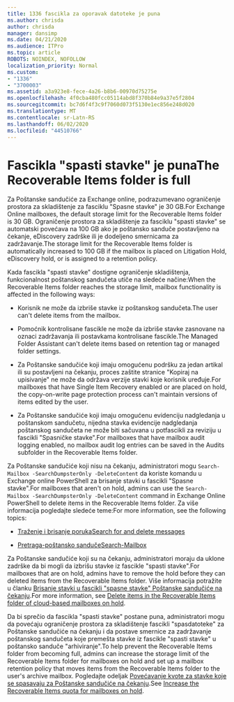 ```yaml
---
title: 1336 fascikla za oporavak datoteke je puna
ms.author: chrisda
author: chrisda
manager: dansimp
ms.date: 04/21/2020
ms.audience: ITPro
ms.topic: article
ROBOTS: NOINDEX, NOFOLLOW
localization_priority: Normal
ms.custom:
- "1336"
- "3700003"
ms.assetid: a3a923e8-fece-4a26-b8b6-00970d75275e
ms.openlocfilehash: 4f0cba480fcc05114abd8f370b84e9a37e5f2804
ms.sourcegitcommit: bc7d6f4f3c9f7060d073f5130e1ec856e248d020
ms.translationtype: MT
ms.contentlocale: sr-Latn-RS
ms.lasthandoff: 06/02/2020
ms.locfileid: "44510766"
---
```

# <a name="the-recoverable-items-folder-is-full"></a><span data-ttu-id="65ee9-102">Fascikla "spasti stavke" je puna</span><span class="sxs-lookup"><span data-stu-id="65ee9-102">The Recoverable Items folder is full</span></span>

<span data-ttu-id="65ee9-103">Za Poštanske sandučiće za Exchange online, podrazumevano ograničenje prostora za skladištenje za fasciklu "Spasne stavke" je 30 GB.</span><span class="sxs-lookup"><span data-stu-id="65ee9-103">For Exchange Online mailboxes, the default storage limit for the Recoverable Items folder is 30 GB.</span></span> <span data-ttu-id="65ee9-104">Ograničenje prostora za skladištenje za fasciklu "spasti stavke" se automatski povećava na 100 GB ako je poštansko sanduče postavljeno na čekanje, eDiscovery zadrške ili je dodeljeno smernicama za zadržavanje.</span><span class="sxs-lookup"><span data-stu-id="65ee9-104">The storage limit for the Recoverable Items folder is automatically increased to 100 GB if the mailbox is placed on Litigation Hold, eDiscovery hold, or is assigned to a retention policy.</span></span>

<span data-ttu-id="65ee9-105">Kada fascikla "spasti stavke" dostigne ograničenje skladištenja, funkcionalnost poštanskog sandučeta utiče na sledeće načine:</span><span class="sxs-lookup"><span data-stu-id="65ee9-105">When the Recoverable Items folder reaches the storage limit, mailbox functionality is affected in the following ways:</span></span>

- <span data-ttu-id="65ee9-106">Korisnik ne može da izbriše stavke iz poštanskog sandučeta.</span><span class="sxs-lookup"><span data-stu-id="65ee9-106">The user can't delete items from the mailbox.</span></span>

- <span data-ttu-id="65ee9-107">Pomoćnik kontrolisane fascikle ne može da izbriše stavke zasnovane na oznaci zadržavanja ili postavkama kontrolisane fascikle.</span><span class="sxs-lookup"><span data-stu-id="65ee9-107">The Managed Folder Assistant can't delete items based on retention tag or managed folder settings.</span></span>

- <span data-ttu-id="65ee9-108">Za Poštanske sandučiće koji imaju omogućenu podršku za jedan artikal ili su postavljeni na čekanju, proces zaštite stranice "Kopiraj na upisivanje" ne može da održava verzije stavki koje korisnik uređuje.</span><span class="sxs-lookup"><span data-stu-id="65ee9-108">For mailboxes that have Single Item Recovery enabled or are placed on hold, the copy-on-write page protection process can't maintain versions of items edited by the user.</span></span>

- <span data-ttu-id="65ee9-109">Za Poštanske sandučiće koji imaju omogućenu evidenciju nadgledanja u poštanskom sandučetu, nijedna stavka evidencije nadgledanja poštanskog sandučeta ne može biti sačuvana u potfascikli za reviziju u fascikli "Spasničke stavke".</span><span class="sxs-lookup"><span data-stu-id="65ee9-109">For mailboxes that have mailbox audit logging enabled, no mailbox audit log entries can be saved in the Audits subfolder in the Recoverable Items folder.</span></span>

<span data-ttu-id="65ee9-110">Za Poštanske sandučiće koji nisu na čekanju, administratori mogu `Search-Mailbox -SearchDumpsterOnly -DeleteContent` da koriste komandu u Exchange online PowerShell za brisanje stavki u fascikli "Spasne stavke".</span><span class="sxs-lookup"><span data-stu-id="65ee9-110">For mailboxes that aren't on hold, admins can use the `Search-Mailbox -SearchDumpsterOnly -DeleteContent` command in Exchange Online PowerShell to delete items in the Recoverable Items folder.</span></span> <span data-ttu-id="65ee9-111">Za više informacija pogledajte sledeće teme:</span><span class="sxs-lookup"><span data-stu-id="65ee9-111">For more information, see the following topics:</span></span>

- [<span data-ttu-id="65ee9-112">Traženje i brisanje poruka</span><span class="sxs-lookup"><span data-stu-id="65ee9-112">Search for and delete messages</span></span>](https://docs.microsoft.com/microsoft-365/compliance/search-for-and-delete-messagesadmin-help)

- [<span data-ttu-id="65ee9-113">Pretraga-poštansko sanduče</span><span class="sxs-lookup"><span data-stu-id="65ee9-113">Search-Mailbox</span></span>](https://docs.microsoft.com/powershell/module/exchange/mailboxes/Search-Mailbox)

<span data-ttu-id="65ee9-114">Za Poštanske sandučiće koji su na čekanju, administratori moraju da uklone zadrške da bi mogli da izbrišu stavke iz fascikle "spasti stavke".</span><span class="sxs-lookup"><span data-stu-id="65ee9-114">For mailboxes that are on hold, admins have to remove the hold before they can deleted items from the Recoverable Items folder.</span></span> <span data-ttu-id="65ee9-115">Više informacija potražite u članku [Brisanje stavki u fascikli "spasne stavke" Poštanske sandučiće na čekanju](https://docs.microsoft.com/microsoft-365/compliance/delete-items-in-the-recoverable-items-folder-of-mailboxes-on-hold).</span><span class="sxs-lookup"><span data-stu-id="65ee9-115">For more information, see [Delete items in the Recoverable Items folder of cloud-based mailboxes on hold](https://docs.microsoft.com/microsoft-365/compliance/delete-items-in-the-recoverable-items-folder-of-mailboxes-on-hold).</span></span>

<span data-ttu-id="65ee9-116">Da bi sprečio da fascikla "spasti stavke" postane puna, administratori mogu da povećaju ograničenje prostora za skladištenje fascikli "spasdatoteke" za Poštanske sandučiće na čekanju i da postave smernice za zadržavanje poštanskog sandučeta koje premešta stavke iz fascikle "spasti stavke" u poštansko sanduče "arhiviranje".</span><span class="sxs-lookup"><span data-stu-id="65ee9-116">To help prevent the Recoverable Items folder from becoming full, admins can increase the storage limit of the Recoverable Items folder for mailboxes on hold and set up a mailbox retention policy that moves items from the Recoverable Items folder to the user's archive mailbox.</span></span> <span data-ttu-id="65ee9-117">Pogledajte odeljak [Povećavanje kvote za stavke koje se spasavaju za Poštanske sandučiće na čekanju](https://docs.microsoft.com/microsoft-365/compliance/increase-the-recoverable-quota-for-mailboxes-on-hold).</span><span class="sxs-lookup"><span data-stu-id="65ee9-117">See [Increase the Recoverable Items quota for mailboxes on hold](https://docs.microsoft.com/microsoft-365/compliance/increase-the-recoverable-quota-for-mailboxes-on-hold).</span></span>

